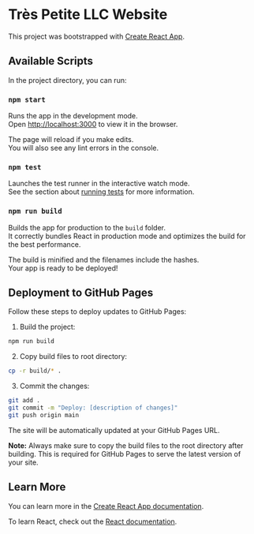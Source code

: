 # Très Petite LLC Website

This project was bootstrapped with [Create React App](https://github.com/facebook/create-react-app).

## Available Scripts

In the project directory, you can run:

### `npm start`

Runs the app in the development mode.\
Open [http://localhost:3000](http://localhost:3000) to view it in the browser.

The page will reload if you make edits.\
You will also see any lint errors in the console.

### `npm test`

Launches the test runner in the interactive watch mode.\
See the section about [running tests](https://facebook.github.io/create-react-app/docs/running-tests) for more information.

### `npm run build`

Builds the app for production to the `build` folder.\
It correctly bundles React in production mode and optimizes the build for the best performance.

The build is minified and the filenames include the hashes.\
Your app is ready to be deployed!

## Deployment to GitHub Pages

Follow these steps to deploy updates to GitHub Pages:

1. Build the project:
```bash
npm run build
```

2. Copy build files to root directory:
```bash
cp -r build/* .
```

3. Commit the changes:
```bash
git add .
git commit -m "Deploy: [description of changes]"
git push origin main
```

The site will be automatically updated at your GitHub Pages URL.

**Note:** Always make sure to copy the build files to the root directory after building. This is required for GitHub Pages to serve the latest version of your site.

## Learn More

You can learn more in the [Create React App documentation](https://facebook.github.io/create-react-app/docs/getting-started).

To learn React, check out the [React documentation](https://reactjs.org/).